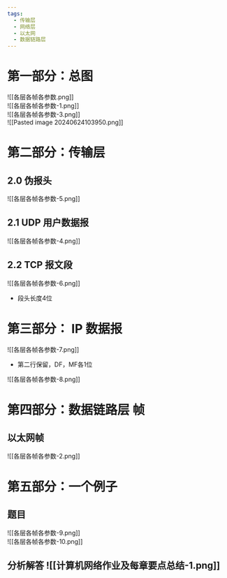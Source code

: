 ```yaml
---
tags:
  - 传输层
  - 网络层
  - 以太网
  - 数据链路层
---
```


# 第一部分：总图  
![[各层各帧各参数.png]]  
![[各层各帧各参数-1.png]]  
![[各层各帧各参数-3.png]]  
![[Pasted image 20240624103950.png]]  

# 第二部分：传输层  
## 2.0 伪报头  
![[各层各帧各参数-5.png]]  
## 2.1 UDP 用户数据报  
![[各层各帧各参数-4.png]]  
## 2.2 TCP 报文段  
![[各层各帧各参数-6.png]]  
* 段头长度4位
# 第三部分： IP 数据报  
![[各层各帧各参数-7.png]]  
* 第二行保留，DF，MF各1位  

![[各层各帧各参数-8.png]]  
# 第四部分：数据链路层 帧  
## 以太网帧  
![[各层各帧各参数-2.png]]  

# 第五部分：一个例子  
## 题目  
![[各层各帧各参数-9.png]]  
![[各层各帧各参数-10.png]]  
## 分析解答   ![[计算机网络作业及每章要点总结-1.png]]